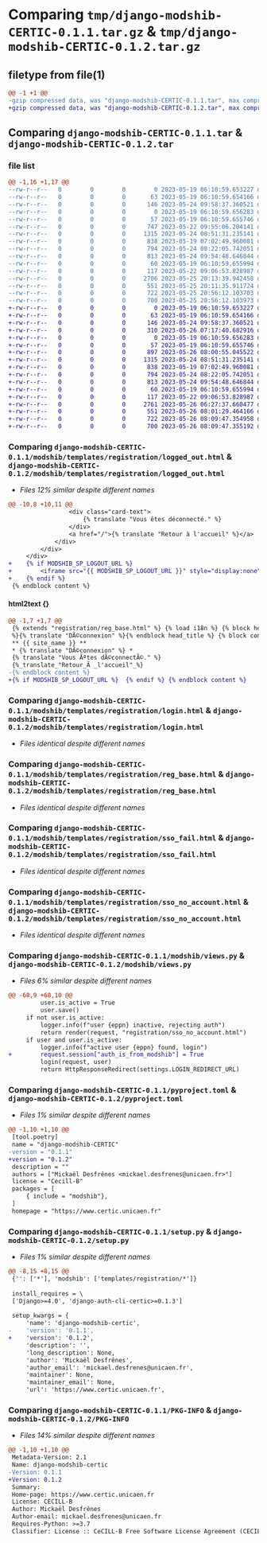 # Comparing `tmp/django-modshib-CERTIC-0.1.1.tar.gz` & `tmp/django-modshib-CERTIC-0.1.2.tar.gz`

## filetype from file(1)

```diff
@@ -1 +1 @@
-gzip compressed data, was "django-modshib-CERTIC-0.1.1.tar", max compression
+gzip compressed data, was "django-modshib-CERTIC-0.1.2.tar", max compression
```

## Comparing `django-modshib-CERTIC-0.1.1.tar` & `django-modshib-CERTIC-0.1.2.tar`

### file list

```diff
@@ -1,16 +1,17 @@
--rw-r--r--   0        0        0        0 2023-05-19 06:10:59.653227 django-modshib-CERTIC-0.1.1/modshib/__init__.py
--rw-r--r--   0        0        0       63 2023-05-19 06:10:59.654166 django-modshib-CERTIC-0.1.1/modshib/admin.py
--rw-r--r--   0        0        0      146 2023-05-24 09:58:37.360521 django-modshib-CERTIC-0.1.1/modshib/apps.py
--rw-r--r--   0        0        0        0 2023-05-19 06:10:59.656283 django-modshib-CERTIC-0.1.1/modshib/migrations/__init__.py
--rw-r--r--   0        0        0       57 2023-05-19 06:10:59.655746 django-modshib-CERTIC-0.1.1/modshib/models.py
--rw-r--r--   0        0        0      747 2023-05-22 09:55:06.204141 django-modshib-CERTIC-0.1.1/modshib/templates/registration/logged_out.html
--rw-r--r--   0        0        0     1315 2023-05-24 08:51:31.235141 django-modshib-CERTIC-0.1.1/modshib/templates/registration/login.html
--rw-r--r--   0        0        0      838 2023-05-19 07:02:49.960081 django-modshib-CERTIC-0.1.1/modshib/templates/registration/reg_base.html
--rw-r--r--   0        0        0      794 2023-05-24 08:22:05.742051 django-modshib-CERTIC-0.1.1/modshib/templates/registration/sso_fail.html
--rw-r--r--   0        0        0      813 2023-05-24 09:54:48.646844 django-modshib-CERTIC-0.1.1/modshib/templates/registration/sso_no_account.html
--rw-r--r--   0        0        0       60 2023-05-19 06:10:59.655994 django-modshib-CERTIC-0.1.1/modshib/tests.py
--rw-r--r--   0        0        0      117 2023-05-22 09:06:53.828987 django-modshib-CERTIC-0.1.1/modshib/urls.py
--rw-r--r--   0        0        0     2706 2023-05-25 20:13:39.942458 django-modshib-CERTIC-0.1.1/modshib/views.py
--rw-r--r--   0        0        0      551 2023-05-25 20:11:35.911724 django-modshib-CERTIC-0.1.1/pyproject.toml
--rw-r--r--   0        0        0      722 2023-05-25 20:56:12.103703 django-modshib-CERTIC-0.1.1/setup.py
--rw-r--r--   0        0        0      700 2023-05-25 20:56:12.103973 django-modshib-CERTIC-0.1.1/PKG-INFO
+-rw-r--r--   0        0        0        0 2023-05-19 06:10:59.653227 django-modshib-CERTIC-0.1.2/modshib/__init__.py
+-rw-r--r--   0        0        0       63 2023-05-19 06:10:59.654166 django-modshib-CERTIC-0.1.2/modshib/admin.py
+-rw-r--r--   0        0        0      146 2023-05-24 09:58:37.360521 django-modshib-CERTIC-0.1.2/modshib/apps.py
+-rw-r--r--   0        0        0      310 2023-05-26 07:17:40.682916 django-modshib-CERTIC-0.1.2/modshib/context_processors.py
+-rw-r--r--   0        0        0        0 2023-05-19 06:10:59.656283 django-modshib-CERTIC-0.1.2/modshib/migrations/__init__.py
+-rw-r--r--   0        0        0       57 2023-05-19 06:10:59.655746 django-modshib-CERTIC-0.1.2/modshib/models.py
+-rw-r--r--   0        0        0      897 2023-05-26 08:00:55.045522 django-modshib-CERTIC-0.1.2/modshib/templates/registration/logged_out.html
+-rw-r--r--   0        0        0     1315 2023-05-24 08:51:31.235141 django-modshib-CERTIC-0.1.2/modshib/templates/registration/login.html
+-rw-r--r--   0        0        0      838 2023-05-19 07:02:49.960081 django-modshib-CERTIC-0.1.2/modshib/templates/registration/reg_base.html
+-rw-r--r--   0        0        0      794 2023-05-24 08:22:05.742051 django-modshib-CERTIC-0.1.2/modshib/templates/registration/sso_fail.html
+-rw-r--r--   0        0        0      813 2023-05-24 09:54:48.646844 django-modshib-CERTIC-0.1.2/modshib/templates/registration/sso_no_account.html
+-rw-r--r--   0        0        0       60 2023-05-19 06:10:59.655994 django-modshib-CERTIC-0.1.2/modshib/tests.py
+-rw-r--r--   0        0        0      117 2023-05-22 09:06:53.828987 django-modshib-CERTIC-0.1.2/modshib/urls.py
+-rw-r--r--   0        0        0     2761 2023-05-26 06:27:37.660477 django-modshib-CERTIC-0.1.2/modshib/views.py
+-rw-r--r--   0        0        0      551 2023-05-26 08:01:29.464166 django-modshib-CERTIC-0.1.2/pyproject.toml
+-rw-r--r--   0        0        0      722 2023-05-26 08:09:47.354958 django-modshib-CERTIC-0.1.2/setup.py
+-rw-r--r--   0        0        0      700 2023-05-26 08:09:47.355192 django-modshib-CERTIC-0.1.2/PKG-INFO
```

### Comparing `django-modshib-CERTIC-0.1.1/modshib/templates/registration/logged_out.html` & `django-modshib-CERTIC-0.1.2/modshib/templates/registration/logged_out.html`

 * *Files 12% similar despite different names*

```diff
@@ -10,8 +10,11 @@
                 <div class="card-text">
                     {% translate "Vous êtes déconnecté." %}
                 </div>
                 <a href="/">{% translate "Retour à l'accueil" %}</a>
             </div>
         </div>
     </div>
+    {% if MODSHIB_SP_LOGOUT_URL %}
+        <iframe src="{{ MODSHIB_SP_LOGOUT_URL }}" style="display:none" title="SP Logout"></iframe>
+    {% endif %}
 {% endblock content %}
```

#### html2text {}

```diff
@@ -1,7 +1,7 @@
 {% extends "registration/reg_base.html" %} {% load i18n %} {% block head_title
 %}{% translate "DÃ©connexion" %}{% endblock head_title %} {% block content %}
 ** {{ site_name }} **
 * {% translate "DÃ©connexion" %} *
 {% translate "Vous Ãªtes dÃ©connectÃ©." %}
 {%_translate_"Retour_Ã _l'accueil"_%}
-{% endblock content %}
+{% if MODSHIB_SP_LOGOUT_URL %}  {% endif %} {% endblock content %}
```

### Comparing `django-modshib-CERTIC-0.1.1/modshib/templates/registration/login.html` & `django-modshib-CERTIC-0.1.2/modshib/templates/registration/login.html`

 * *Files identical despite different names*

### Comparing `django-modshib-CERTIC-0.1.1/modshib/templates/registration/reg_base.html` & `django-modshib-CERTIC-0.1.2/modshib/templates/registration/reg_base.html`

 * *Files identical despite different names*

### Comparing `django-modshib-CERTIC-0.1.1/modshib/templates/registration/sso_fail.html` & `django-modshib-CERTIC-0.1.2/modshib/templates/registration/sso_fail.html`

 * *Files identical despite different names*

### Comparing `django-modshib-CERTIC-0.1.1/modshib/templates/registration/sso_no_account.html` & `django-modshib-CERTIC-0.1.2/modshib/templates/registration/sso_no_account.html`

 * *Files identical despite different names*

### Comparing `django-modshib-CERTIC-0.1.1/modshib/views.py` & `django-modshib-CERTIC-0.1.2/modshib/views.py`

 * *Files 6% similar despite different names*

```diff
@@ -68,9 +68,10 @@
         user.is_active = True
         user.save()
     if not user.is_active:
         logger.info(f"user {eppn} inactive, rejecting auth")
         return render(request, "registration/sso_no_account.html")
     if user and user.is_active:
         logger.info(f"active user {eppn} found, login")
+        request.session["auth_is_from_modshib"] = True
         login(request, user)
         return HttpResponseRedirect(settings.LOGIN_REDIRECT_URL)
```

### Comparing `django-modshib-CERTIC-0.1.1/pyproject.toml` & `django-modshib-CERTIC-0.1.2/pyproject.toml`

 * *Files 1% similar despite different names*

```diff
@@ -1,10 +1,10 @@
 [tool.poetry]
 name = "django-modshib-CERTIC"
-version = "0.1.1"
+version = "0.1.2"
 description = ""
 authors = ["Mickaël Desfrênes <mickael.desfrenes@unicaen.fr>"]
 license = "Cecill-B"
 packages = [
     { include = "modshib"},
 ]
 homepage = "https://www.certic.unicaen.fr"
```

### Comparing `django-modshib-CERTIC-0.1.1/setup.py` & `django-modshib-CERTIC-0.1.2/setup.py`

 * *Files 1% similar despite different names*

```diff
@@ -8,15 +8,15 @@
 {'': ['*'], 'modshib': ['templates/registration/*']}
 
 install_requires = \
 ['Django>=4.0', 'django-auth-cli-certic>=0.1.3']
 
 setup_kwargs = {
     'name': 'django-modshib-certic',
-    'version': '0.1.1',
+    'version': '0.1.2',
     'description': '',
     'long_description': None,
     'author': 'Mickaël Desfrênes',
     'author_email': 'mickael.desfrenes@unicaen.fr',
     'maintainer': None,
     'maintainer_email': None,
     'url': 'https://www.certic.unicaen.fr',
```

### Comparing `django-modshib-CERTIC-0.1.1/PKG-INFO` & `django-modshib-CERTIC-0.1.2/PKG-INFO`

 * *Files 14% similar despite different names*

```diff
@@ -1,10 +1,10 @@
 Metadata-Version: 2.1
 Name: django-modshib-certic
-Version: 0.1.1
+Version: 0.1.2
 Summary: 
 Home-page: https://www.certic.unicaen.fr
 License: CECILL-B
 Author: Mickaël Desfrênes
 Author-email: mickael.desfrenes@unicaen.fr
 Requires-Python: >=3.7
 Classifier: License :: CeCILL-B Free Software License Agreement (CECILL-B)
```

